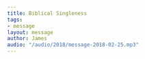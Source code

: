 ```yaml
---
title: Biblical Singleness
tags:
- message
layout: message
author: James
audio: "/audio/2018/message-2018-02-25.mp3"
---
```

